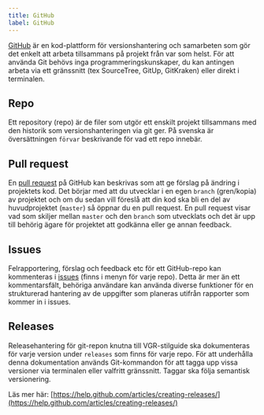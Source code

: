 ```yaml
---
title: GitHub
label: GitHub
---
```


[GitHub](https://guides.github.com/) är en kod-plattform för versionshantering och samarbeten som gör det enkelt att arbeta tillsammans på projekt från var som helst. För att använda Git behövs inga programmeringskunskaper, du kan antingen arbeta via ett gränssnitt (tex SourceTree, GitUp, GitKraken) eller direkt i terminalen.

## Repo

Ett repository (repo) är de filer som utgör ett enskilt projekt tillsammans med den historik som versionshanteringen via git ger. På svenska är översättningen `förvar` beskrivande för vad ett repo innebär.

## Pull request

En [pull request](https://guides.github.com/activities/hello-world/#pr) på GitHub kan beskrivas som att ge förslag på ändring i projektets kod. Det börjar med att du utvecklar i en egen `branch` (gren/kopia) av projektet och om du sedan vill föreslå att din kod ska bli en del av huvudprojektet (`master`) så öppnar du en pull request. En pull request visar vad som skiljer mellan `master` och den `branch` som utvecklats och det är upp till behörig ägare för projektet att godkänna eller ge annan feedback.

## Issues

Felrapportering, förslag och feedback etc för ett GitHub-repo kan kommenteras i [issues](https://guides.github.com/features/issues/) (finns i menyn för varje repo). Detta är mer än ett kommentarsfält, behöriga användare kan använda diverse funktioner för en strukturerad hantering av de uppgifter som planeras utifrån rapporter som kommer in i issues.

## Releases

Releasehantering för git-repon knutna till VGR-stilguide ska dokumenteras för varje version under `releases` som finns för varje repo. För att underhålla denna dokumentation används Git-kommandon för att tagga upp vissa versioner via terminalen eller valfritt gränssnitt. Taggar ska följa semantisk versionering.

Läs mer här: [https://help.github.com/articles/creating-releases/](https://help.github.com/articles/creating-releases/)